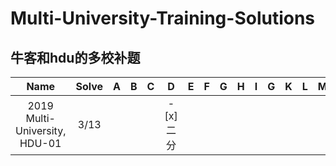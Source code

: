# Multi-University-Training-Solutions
##  牛客和hdu的多校补题

| Name | Solve | A | B | C | D | E | F | G | H | I | G | K | L | M |
| :----: | :----: | :----: |:----: | :----: | :----: |:----: | :----: | :----: |:----: | :----: | :----: |:----: | :----: | :----: |
| 2019 Multi-University, HDU-01 | 3/13 |  |  |  | - [x] 二分|  |  |  |  |  |  |  | | | 
